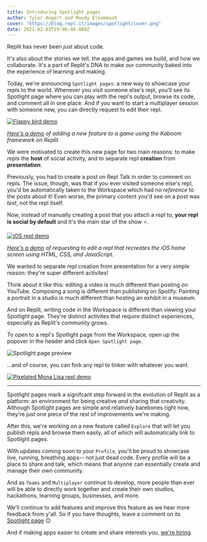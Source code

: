 ```yaml
---
title: Introducing Spotlight pages
author: Tyler Angert and Moudy Elkammash
cover: "https://blog.repl.it/images/spotlight/cover.png"
date: 2021-02-03T19:06:40.000Z
---
```


Replit has never been *just* about code.

It's also about the stories we tell, the apps and games we build, and how we collaborate. It's a part of Replit's DNA to make our community baked into the experience of learning and making.

Today, we're announcing `Spotlight pages`: a new way to showcase your repls to the world. Whenever you visit someone else's repl, you'll see its Spotlight page where you can play with the repl's output, browse its code, and comment all in one place. And if you want to start a multiplayer session with someone new, you can directly request to edit their repl.


[![Flappy bird demo](images/spotlight/flappy-demo.gif)](https://repl.it/@slmjkdbtl/flappy?view=1)

*[Here's a demo](https://repl.it/@slmjkdbtl/flappy?view=1) of adding a new feature to a game using the Kaboom framework on Replit.*

We were motivated to create this new page for two main reasons: to make repls the **host** of social activity, and to separate repl **creation** from **presentation**.

Previously, you had to create a post on Repl Talk in order to comment on repls. The issue, though, was that if you ever visited someone else's repl, you'd be automatically taken to the Workspace which had *no reference* to the posts about it! Even worse, the primary content you'd see on a post was *text*, not the repl itself.

Now, instead of manually creating a post that you attach a repl to, **your repl is social by default** and it's the main star of the show ⭐️.

[![iOS repl demo](images/spotlight/ios-demo.gif)](https://repl.it/@rafrafraf/IOS)

*[Here's a demo](https://repl.it/@rafrafraf/IOS) of requesting to edit a repl that recreates the iOS home screen using HTML, CSS, and JavaScript.*

We wanted to separate repl creation from presentation for a very simple reason: they're super different activites!

Think about it like this: editing a video is much different than posting on YouTube. Composing a song is different than publishing on Spotify. Painting a portrait in a studio is much different than hosting an exhibit in a museum.

And on Replit, writing code in the Workspace is different than viewing your Spotlight page. They're distinct activites that require distinct experiences, especially as Replit's community grows.

To open to a repl's Spotlight page from the Workspace, open up the popover in the header and click `Open Spotlight page`.

![Spotlight page preview](images/spotlight/toggle.png)

...and of course, you can fork any repl to tinker with whatever you want.

[![Pixelated Mona Lisa repl demo](images/spotlight/pixelated-demo.gif)](https://repl.it/@tangert/pixelated?view=1)


___ 

Spotlight pages mark a signifcant step forward in the evolution of Replit as a platform: an environment for being creative *and* sharing that creativity. Although Spotlight pages are simple and relatively barebones right now, they're just one piece of the rest of improvements we're making.

After this, we're working on a new feature called `Explore` that will let you publish repls and browse them easily, all of which will automatically link to Spotlight pages.

With updates coming soon to your `Profile`, you'll be proud to showcase live, running, breathing apps-- not just dead code. Every profile will be a place to share and talk, which means that anyone can essentially create and manage their own community.

And as `Teams` and `Multiplayer` continue to develop, more people than ever will be able to directly work together and create their own studios, hackathons, learning groups, businesses, and more.

We'll continue to add features and improve this feature as we hear more feedback from y'all. So if you have thoughts, leave a comment on its [Spotlight page](https://repl.it/@tangert/Spotlight-pages?view=1) 😉

And if making apps easier to create and share interests you, [we're hiring](https://repl.it/site/careers).